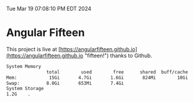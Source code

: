 Tue Mar 19 07:08:10 PM EDT 2024

# Angular Fifteen


This project is live at [https://angularfifteen.github.io](https://angularfifteen.github.io "fifteen!") thanks to Github.

```bash
System Memory
               total        used        free      shared  buff/cache   available
Mem:            15Gi       4.7Gi       1.6Gi       824Mi        10Gi        10Gi
Swap:          8.0Gi       653Mi       7.4Gi
System Storage
1.2G	.
```
